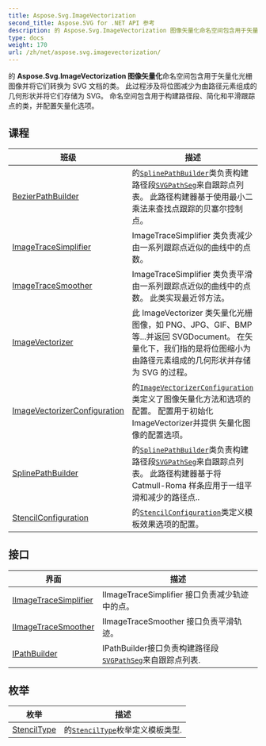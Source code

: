 ```yaml
---
title: Aspose.Svg.ImageVectorization
second_title: Aspose.SVG for .NET API 参考
description: 的 Aspose.Svg.ImageVectorization 图像矢量化命名空间包含用于矢量化光栅图像并将它们转换为 SVG 文档的类 此过程涉及将位图减少为由路径元素组成的几何形状并将它们存储为 SVG 命名空间包含用于构建路径段简化和平滑跟踪点的类并配置矢量化选项
type: docs
weight: 170
url: /zh/net/aspose.svg.imagevectorization/
---
```

的 **Aspose.Svg.ImageVectorization 图像矢量化**命名空间包含用于矢量化光栅图像并将它们转换为 SVG 文档的类。 此过程涉及将位图减少为由路径元素组成的几何形状并将它们存储为 SVG。 命名空间包含用于构建路径段、简化和平滑跟踪点的类，并配置矢量化选项。

## 课程

| 班级 | 描述 |
| --- | --- |
| [BezierPathBuilder](./bezierpathbuilder/) | 的[`SplinePathBuilder`](../aspose.svg.imagevectorization/splinepathbuilder/)类负责构建路径段[`SVGPathSeg`](../aspose.svg.paths/svgpathseg/)来自跟踪点列表。 此路径构建器基于使用最小二乘法来查找点跟踪的贝塞尔控制点。 |
| [ImageTraceSimplifier](./imagetracesimplifier/) | ImageTraceSimplifier 类负责减少由一系列跟踪点近似的曲线中的点数。 |
| [ImageTraceSmoother](./imagetracesmoother/) | ImageTraceSimplifier 类负责平滑由一系列跟踪点近似的曲线中的点数。 此类实现最近邻方法。 |
| [ImageVectorizer](./imagevectorizer/) | 此 ImageVectorizer 类矢量化光栅图像，如 PNG、JPG、GIF、BMP 等...并返回 SVGDocument。 在矢量化下，我们指的是将位图缩小为由路径元素组成的几何形状并存储为 SVG 的过程。 |
| [ImageVectorizerConfiguration](./imagevectorizerconfiguration/) | 的[`ImageVectorizerConfiguration`](../aspose.svg.imagevectorization/imagevectorizerconfiguration/)类定义了图像矢量化方法和选项的配置。 配置用于初始化ImageVectorizer并提供 矢量化图像的配置选项。 |
| [SplinePathBuilder](./splinepathbuilder/) | 的[`SplinePathBuilder`](../aspose.svg.imagevectorization/splinepathbuilder/)类负责构建路径段[`SVGPathSeg`](../aspose.svg.paths/svgpathseg/)来自跟踪点列表。 此路径构建器基于将 Catmull-Roma 样条应用于一组平滑和减少的路径点.. |
| [StencilConfiguration](./stencilconfiguration/) | 的[`StencilConfiguration`](../aspose.svg.imagevectorization/stencilconfiguration/)类定义模板效果选项的配置。 |
## 接口

| 界面 | 描述 |
| --- | --- |
| [IImageTraceSimplifier](./iimagetracesimplifier/) | IImageTraceSimplifier 接口负责减少轨迹中的点。 |
| [IImageTraceSmoother](./iimagetracesmoother/) | IImageTraceSmoother 接口负责平滑轨迹。 |
| [IPathBuilder](./ipathbuilder/) | IPathBuilder接口负责构建路径段[`SVGPathSeg`](../aspose.svg.paths/svgpathseg/)来自跟踪点列表. |
## 枚举

| 枚举 | 描述 |
| --- | --- |
| [StencilType](./stenciltype/) | 的[`StencilType`](../aspose.svg.imagevectorization/stenciltype/)枚举定义模板类型. |


